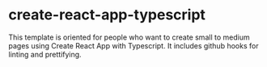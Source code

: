 # create-react-app-typescript
This template is oriented for people who want to create small to medium pages using Create React App with Typescript.
It includes github hooks for linting and prettifying.
